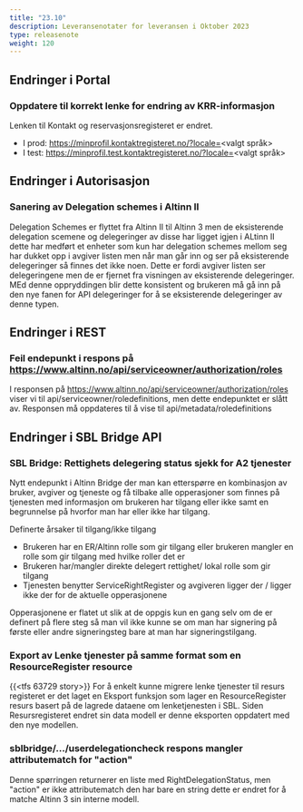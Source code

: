 ```yaml
---
title: "23.10"
description: Leveransenotater for leveransen i Oktober 2023
type: releasenote
weight: 120
---
```


## Endringer i Portal

### Oppdatere til korrekt lenke for endring av KRR-informasjon

Lenken til Kontakt og reservasjonsregisteret er endret.

* I prod: https://minprofil.kontaktregisteret.no/?locale=<valgt språk>
* I test: https://minprofil.test.kontaktregisteret.no/?locale=<valgt språk>

## Endringer i Autorisasjon

### Sanering av Delegation schemes i Altinn II

Delegation Schemes er flyttet fra Altinn II til Altinn 3 men de eksisterende delegation scemene og delegeringer av disse har ligget igjen i ALtinn II dette har medført et enheter som kun har delegation schemes mellom seg har dukket opp i avgiver listen men når man går inn og ser på eksisterende delegeringer så finnes det ikke noen. Dette er fordi avgiver listen ser delegeringene men de er fjernet fra visningen av eksisterende delegeringer. MEd denne oppryddingen blir dette konsistent og brukeren må gå inn på den nye fanen for API delegeringer for å se eksisterende delegeringer av denne typen.

## Endringer i REST

### Feil endepunkt i respons på https://www.altinn.no/api/serviceowner/authorization/roles

I responsen på https://www.altinn.no/api/serviceowner/authorization/roles viser vi til api/serviceowner/roledefinitions, men dette endepunktet er slått av. Responsen må oppdateres til å vise til api/metadata/roledefinitions

## Endringer i SBL Bridge API

### SBL Bridge: Rettighets delegering  status sjekk for A2 tjenester

Nytt endepunkt i Altinn Bridge der man kan etterspørre en kombinasjon av bruker, avgiver og tjeneste og få tilbake alle opperasjoner som finnes på tjenesten med informasjon om brukeren har tilgang eller ikke samt en begrunnelse på hvorfor man har eller ikke har tilgang.
	
Definerte årsaker til tilgang/ikke tilgang
* Brukeren har en ER/Altinn rolle som gir tilgang eller brukeren mangler en rolle som gir tilgang med hvilke roller det er
* Brukeren har/mangler direkte delegert rettighet/ lokal rolle som gir tilgang
* Tjenesten benytter ServiceRightRegister og avgiveren ligger der / ligger ikke der for de aktuelle opperasjonene
	
Opperasjonene er flatet ut slik at de oppgis kun en gang selv om de er definert på flere steg så man vil ikke kunne se om man har signering på første eller andre signeringsteg bare at man har signeringstilgang.

### Export av Lenke tjenester på samme format som en ResourceRegister resource

{{<tfs 63729 story>}} For å enkelt kunne migrere lenke tjenester til resurs registeret er det laget en Eksport funksjon som lager en ResourceRegister resurs basert på de lagrede dataene om lenketjenesten i SBL. Siden Resursregisteret endret sin data modell er denne eksporten oppdatert med den nye modellen.
	
### sblbridge/.../userdelegationcheck respons mangler attributematch for "action"

Denne spørringen returnerer en liste med RightDelegationStatus, men "action" er ikke attributematch den har bare en string dette er endret for å matche Altinn 3 sin interne modell.
 
